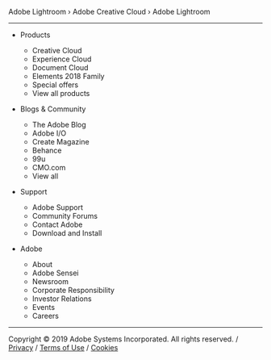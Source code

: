 Adobe Lightroom
›  Adobe Creative Cloud  ›  Adobe Lightroom

---

+ Products
  - Creative Cloud 
  - Experience Cloud 
  - Document Cloud 
  - Elements 2018 Family 
  - Special offers 
  - View all products

+ Blogs & Community
  - The Adobe Blog 
  - Adobe I/O  
  - Create Magazine 
  - Behance 
  - 99u 
  - CMO.com 
  - View all

+ Support
  - Adobe Support 
  - Community Forums 
  - Contact Adobe 
  - Download and Install

+ Adobe
  - About 
  - Adobe Sensei 
  - Newsroom 
  - Corporate Responsibility 
  - Investor Relations 
  - Events 
  - Careers

---

Copyright &copy; 2019 Adobe Systems Incorporated. All rights reserved.   /   [Privacy](https://www.adobe.com/privacy.html)   /   [Terms of Use](https://www.adobe.com/legal/terms.html)   /   [Cookies](https://www.adobe.com/privacy/cookies.html)

